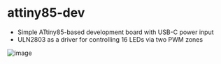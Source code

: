 # attiny85-dev

- Simple ATtiny85-based development board with USB-C power input
- ULN2803 as a driver for controlling 16 LEDs via two PWM zones

![image](https://github.com/user-attachments/assets/1a4c6fbe-c1f5-424a-8389-9db06ddb9be2)
